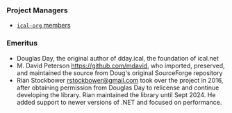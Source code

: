 ﻿### Project Managers
* [`ical-org` members](https://github.com/orgs/ical-org/people)

### Emeritus
* Douglas Day, the original author of dday.ical, the foundation of ical.net
* M. David Peterson <https://github.com/mdavid>, who imported, preserved, and maintained the source from Doug's original SourceForge repository
* Rian Stockbower <rstockbower@gmail.com> took over the project in 2016, after obtaining permission from Douglas Day to relicense and continue developing the library. Rian maintained the library until Sept 2024. He added support to newer versions of .NET and focused on performance.

